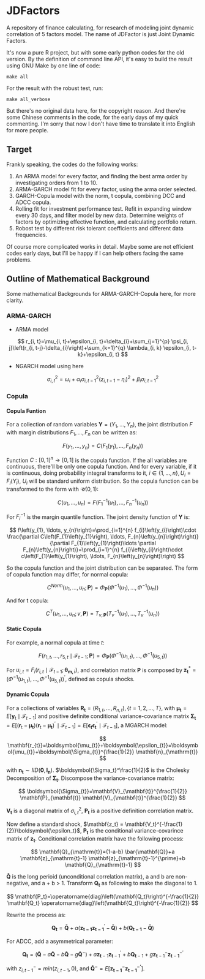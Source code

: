 # JDFactors

A repository of finance calculating, for research of modeling joint dynamic correlation of 5 factors model. The name of JDFactor is just Joint Dynamic Factors.

It's now a pure R project, but with some early python codes for the old version. By the definition of command line API, it's easy to build the result using GNU Make by one line of code:

```shell
make all
```

For the result with the robust test, run:

```shell
make all_verbose
```

But there's no original data here, for the copyright reason. And there're some Chinese comments in the code, for the early days of my quick commenting. I'm sorry that now I don't have time to translate it into English for more people.

## Target

Frankly speaking, the codes do the following works:

1. An ARMA model for every factor, and finding the best arma order by investigating orders from 1 to 10.
2. ARMA-GARCH model fit for every factor, using the arma order selected.
3. GARCH-Copula model with the norm, t copula, combining DCC and ADCC copula.
4. Rolling fit for investment performance test. Refit in expanding window every 30 days, and filter model by new data. Determine weights of factors by optimizing effective function, and calculating portfolio return.
5. Robost test by different risk tolerant coefficients and different data frequencies.

Of course more complicated works in detail. Maybe some are not efficient codes early days, but I'll be happy if I can help others facing the same problems.

## Outline of Mathematical Background

Some mathematical Backgrounds for ARMA-GARCH-Copula here, for more clarity.

### ARMA-GARCH

* ARMA model

$$
r_{i, t}=\mu_{i, t}+\epsilon_{i, t}=\delta_{i}+\sum_{j=1}^{p} \psi_{i, j}\left(r_{i, t-j}-\delta_{i}\right)+\sum_{k=1}^{q} \lambda_{i, k} \epsilon_{i, t-k}+\epsilon_{i, t}
$$

* NGARCH model using here

$$
\sigma_{i, t}^{2}=\omega_{i}+\alpha_{i} \sigma_{i, t-1}^{2}\left(z_{i, t-1}-\eta_{i}\right)^{2}+\beta_{i} \sigma_{i, t-1}^{2}
$$

### Copula

#### Copula Funtion

For a collection of random variables $\mathbf{Y}=\left(Y_{1}, \ldots, Y_{n}\right)$, the joint distribution $F$ with margin distributions $F_1, \ldots, F_n$ can be written as:
  
$$
F\left(y_{1}, \ldots, y_{n}\right)=C\left(F_{1}\left(y_{1}\right), \ldots, F_{n}\left(y_{n}\right)\right)
$$

Function  $C:[0,1]^{n} \rightarrow[0,1]$ is the copula function. If the all variables are continuous, there'll be only one copula function. And for every variable, if it is continuous, doing probability integral transforms to it, $i \in \{1, \ldots, n\}, U_i = F_i(Y_i)$, $U_i$ will be standard uniform distribution. So the copula function can be transformed to the form with $\mathcal{U}(0,1)$:

$$
C\left(u_{1}, \ldots, u_{n}\right)=F\left(F_{1}^{-1}\left(u_{1}\right), \ldots, F_{n}^{-1}\left(u_{n}\right)\right)
$$

For $F^{-1}_i$ is the margin quantile function. The joint density function of $\mathbf{Y}$ is:

$$
f\left(y_{1}, \ldots, y_{n}\right)=\prod_{i=1}^{n} f_{i}\left(y_{i}\right)\cdot \frac{\partial C\left(F_{1}\left(y_{1}\right), \ldots, F_{n}\left(y_{n}\right)\right)}{\partial F_{1}\left(y_{1}\right)\ldots \partial F_{n}\left(y_{n}\right)}=\prod_{i=1}^{n} f_{i}\left(y_{i}\right)\cdot c\left(F_{1}\left(y_{1}\right), \ldots, F_{n}\left(y_{n}\right)\right)
$$

So the copula function and the joint distribution can be separated. The form of copula function may differ, for normal copula:

$$
C^{Norm}\left(u_{1}, \ldots, u_{n} ; \mathbf{P}\right)=\Phi_{\mathbf{P}}\left(\Phi^{-1}\left(u_{1}\right), \ldots, \Phi^{-1}\left(u_{n}\right)\right)
$$

And for t copula:

$$
C^{T}\left(u_{1}, \ldots, u_{n} ; v, \mathbf{P}\right)=T_{v, \mathbf{P}}\left(T_{v}^{-1}\left(u_{1}\right), \ldots, T_{v}^{-1}\left(u_{n}\right)\right)
$$

#### Static Copula

For example, a normal copula at time $t$:

$$
F\left(r_{1, t}, \ldots, r_{5, t} \mid \mathcal{F}_{t-1} ; \mathbf{P}\right)=\Phi_{\mathbf{P}}\left(\Phi^{-1}\left(u_{1, t}\right), \ldots, \Phi^{-1}\left(u_{5, t}\right)\right)
$$

For $u_{i, t}=F_{i}\left(r_{i, t} \mid \mathcal{F}_{t-1} ;\boldsymbol{\theta_{m, i}}\right)$, and correlation matrix $\mathbf{P}$ is composed by $\mathbf{z}_{\mathbf{t}}^{*}=\left(\Phi^{-1}\left(u_{1, t}\right), \ldots, \Phi^{-1}\left(u_{5, t}\right)\right)^{\prime}$, defined as copula shocks.

#### Dynamic Copula

For a collections of variables $\mathbf{R}_{\mathbf{t}}=\left(R_{1, t}, \ldots, R_{n, t}\right), \{t=1,2, \ldots, T\}$, with $\boldsymbol{\mu_{t}}=E\left[\mathbf{y}_{\mathrm{t}} \mid \mathcal{F}_{t-1}\right]$ and positive definite conditional variance-covariance matrix $\boldsymbol{\Sigma_{t}}=E\left[\left(\mathbf{r}_{\mathrm{t}}-\boldsymbol{\mu_{t}}\right)\left(\mathbf{r}_{\mathrm{t}}-\boldsymbol{\mu_{t}}\right)^{\prime} \mid \mathcal{F}_{t-1}\right]=E\left[\boldsymbol{\epsilon_{t}} \boldsymbol{\epsilon_{t}}^{\prime} \mid \mathcal{F}_{t-1}\right]$, a MGARCH model:

$$
\mathbf{r_{t}}=\boldsymbol{\mu_{t}}+\boldsymbol{\epsilon_{t}}=\boldsymbol{\mu_{t}}+\boldsymbol{\Sigma_{t}}^{\frac{1}{2}} \mathbf{n}_{\mathrm{t}}
$$

with $\mathbf{n}_{\mathbf{t}} \sim I I D\left(\mathbf{0}, \mathbf{I}_{\mathbf{n}}\right)$. $\boldsymbol{\Sigma_t}^\frac{1}{2}$ is the Cholesky Decomposition of $\boldsymbol{\Sigma_t}$. Discompose the variance-covariance matrix:

$$
\boldsymbol{\Sigma_{t}}=\mathbf{V}_{\mathbf{t}}^{\frac{1}{2}} \mathbf{P}_{\mathbf{t}} \mathbf{V}_{\mathbf{t}}^{\frac{1}{2}}
$$

$\mathbf{V_t}$ is a diagonal matrix of $\sigma^2_{i,t}$,  $\mathbf{P_t}$ is a positive definition correlation matrix.
 
Now define a standard shock, $\mathbf{z_t} = \mathbf{V_t}^{-\frac{1}{2}}\boldsymbol{\epsilon_t}$,  $\mathbf{P_t}$ is the conditional variance-covarince matrix of $\mathbf{z_t}$. Conditional correlation matrix have the following process:

$$
\mathbf{Q}_{\mathrm{t}}=(1-a-b) \bar{\mathbf{Q}}+a \mathbf{z}_{\mathrm{t}-1} \mathbf{z}_{\mathrm{t}-1}^{\prime}+b \mathbf{Q}_{\mathrm{t}-1}
$$

$\mathbf{\bar{Q}}$ is the long perioid (unconditional correlation matrix), a and b are non-negative, and a + b > 1. Transform $\mathbf{Q_t}$ as following to make the diagonal to 1.

$$
\mathbf{P_t}=\operatorname{diag}\left(\mathbf{Q_t}\right)^{-\frac{1}{2}} \mathbf{Q_t} \operatorname{diag}\left(\mathbf{Q_t}\right)^{-\frac{1}{2}}
$$

Rewrite the process as:

$$
\mathbf{Q_{t}}=\mathbf{\bar{Q}}+a\left(\mathbf{z_{t-1}} \mathbf{z_{t-1}}^{\prime}-\mathbf{\bar{Q}}\right)+b\left(\mathbf{Q_{t-1}}-\mathbf{\bar{Q}}\right)
$$

For ADCC, add a asymmetrical parameter:

$$
\mathbf{Q}_{\mathbf{t}}=\left(\mathbf{\bar{Q}}-a \mathbf{\bar{Q}}-b \mathbf{\bar{Q}}-g \mathbf{\bar{Q}}^{-}\right)+a \mathbf{z}_{\mathbf{t}-1} \mathbf{z}_{\mathbf{t}-1}^{\prime}+b \mathbf{Q}_{\mathbf{t}-1}+g \mathbf{z}_{\mathbf{t}-1}^{-} \mathbf{z}_{\mathbf{t}-\mathbf{1}}^{-\prime}
$$

with $z^{-}_{i,t-1} = min(z_{i,t-1}, 0)$, and $\mathbf{\bar{Q}^{-}} = E[\mathbf{z^{-}_{t-1}}\mathbf{z^{-\prime}_{t-1}}]$.
